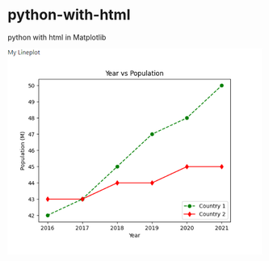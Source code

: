 # python-with-html
python with html in Matplotlib 

![alt text](https://github.com/saad2016x/python-with-html/blob/main/Matplotlib.png?raw=true)
